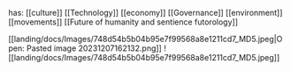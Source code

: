 has:
[[culture]]
[[Technology]]
[[economy]]
[[Governance]]
[[environment]]
[[movements]]
[[Future of humanity and sentience futorology]]

[[landing/docs/Images/748d54b5b04b95e7f99568a8e1211cd7_MD5.jpeg|Open: Pasted image 20231207162132.png]]
![[landing/docs/Images/748d54b5b04b95e7f99568a8e1211cd7_MD5.jpeg]]